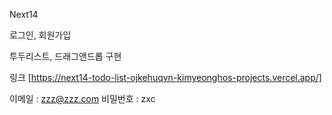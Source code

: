 Next14

로그인, 회원가입

투두리스트, 드래그앤드롭 구현

링크 [https://next14-todo-list-ojkehuqvn-kimyeonghos-projects.vercel.app/]

이메일 : zzz@zzz.com
비밀번호 : zxc
